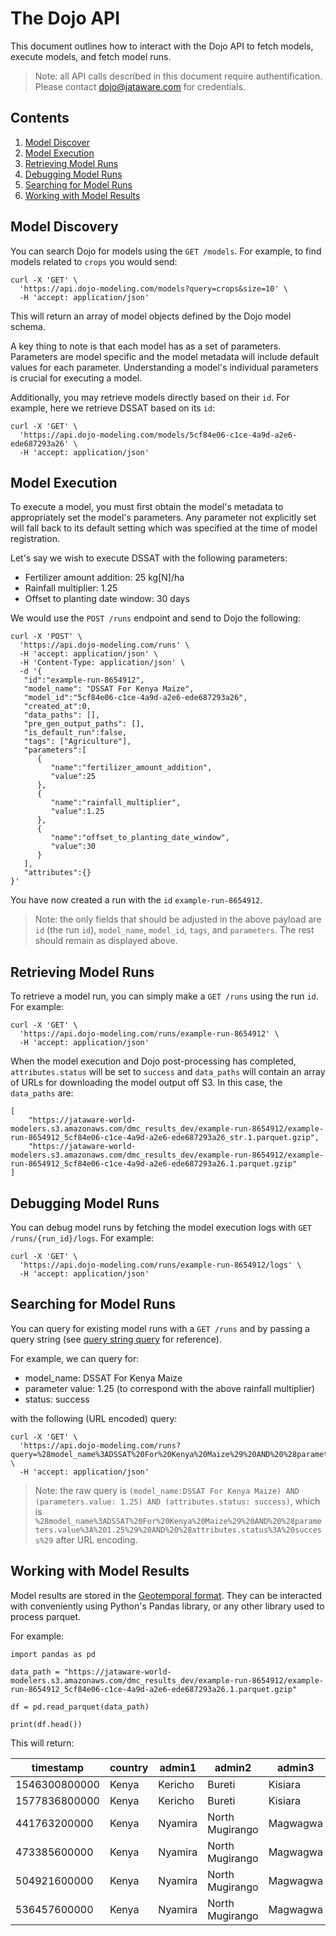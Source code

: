 # The Dojo API

This document outlines how to interact with the Dojo API to fetch models, execute models, and fetch model runs.

> Note: all API calls described in this document require authentification. Please contact [dojo@jataware.com](mailto:dojo@jataware.com) for credentials.

## Contents

1. [Model Discover](#model-discovery)
2. [Model Execution](#model-execution)
3. [Retrieving Model Runs](#retrieving-model-runs)
4. [Debugging Model Runs](#debugging-model-runs)
5. [Searching for Model Runs](#searching-for-model-runs)
6. [Working with Model Results](#working-with-model-results)

## Model Discovery

You can search Dojo for models using the `GET /models`. For example, to find models related to `crops` you would send:

```
curl -X 'GET' \
  'https://api.dojo-modeling.com/models?query=crops&size=10' \
  -H 'accept: application/json'
```

This will return an array of model objects defined by the Dojo model schema.

A key thing to note is that each model has as a set of parameters. Parameters are model specific and the model metadata will include default values for each parameter. Understanding a model's individual parameters is crucial for executing a model.

Additionally, you may retrieve models directly based on their `id`. For example, here we retrieve DSSAT based on its `id`:

```
curl -X 'GET' \
  'https://api.dojo-modeling.com/models/5cf84e06-c1ce-4a9d-a2e6-ede687293a26' \
  -H 'accept: application/json'
```

## Model Execution

To execute a model, you must first obtain the model's metadata to appropriately set the model's parameters. Any parameter not explicitly set will fall back to its default setting which was specified at the time of model registration.

Let's say we wish to execute DSSAT with the following parameters:

* Fertilizer amount addition: 25 kg[N]/ha
* Rainfall multiplier: 1.25
* Offset to planting date window: 30 days

We would use the `POST /runs` endpoint and send to Dojo the following:

```
curl -X 'POST' \
  'https://api.dojo-modeling.com/runs' \
  -H 'accept: application/json' \
  -H 'Content-Type: application/json' \
  -d '{
   "id":"example-run-8654912",
   "model_name": "DSSAT For Kenya Maize",
   "model_id":"5cf84e06-c1ce-4a9d-a2e6-ede687293a26",
   "created_at":0,
   "data_paths": [],
   "pre_gen_output_paths": [],
   "is_default_run":false,
   "tags": ["Agriculture"],
   "parameters":[
      {
         "name":"fertilizer_amount_addition",
         "value":25
      },
      {
         "name":"rainfall_multiplier",
         "value":1.25
      },
      {
         "name":"offset_to_planting_date_window",
         "value":30
      }
   ],
   "attributes":{}
}'
```

You have now created a run with the `id` `example-run-8654912`. 

> Note: the only fields that should be adjusted in the above payload are `id` (the run `id`), `model_name`, `model_id`, `tags`, and `parameters`. The rest should remain as displayed above.

## Retrieving Model Runs

To retrieve a model run, you can simply make a `GET /runs` using the run `id`. For example:

```
curl -X 'GET' \
  'https://api.dojo-modeling.com/runs/example-run-8654912' \
  -H 'accept: application/json'
```

When the model execution and Dojo post-processing has completed, `attributes.status` will be set to `success` and `data_paths` will contain an array of URLs for downloading the model output off S3. In this case, the `data_paths` are:

```
[
    "https://jataware-world-modelers.s3.amazonaws.com/dmc_results_dev/example-run-8654912/example-run-8654912_5cf84e06-c1ce-4a9d-a2e6-ede687293a26_str.1.parquet.gzip",
    "https://jataware-world-modelers.s3.amazonaws.com/dmc_results_dev/example-run-8654912/example-run-8654912_5cf84e06-c1ce-4a9d-a2e6-ede687293a26.1.parquet.gzip"
]
  ```


## Debugging Model Runs

You can debug model runs by fetching the model execution logs with `GET /runs/{run_id}/logs`. For example:

```
curl -X 'GET' \
  'https://api.dojo-modeling.com/runs/example-run-8654912/logs' \
  -H 'accept: application/json'
```


## Searching for Model Runs

You can query for existing model runs with a `GET /runs` and by passing a query string (see [query string query](https://www.elastic.co/guide/en/elasticsearch/reference/current/query-dsl-query-string-query.html) for reference).

For example, we can query for:

* model_name: DSSAT For Kenya Maize
* parameter value: 1.25 (to correspond with the above rainfall multiplier)
* status: success

with the following (URL encoded) query:

```
curl -X 'GET' \
  'https://api.dojo-modeling.com/runs?query=%28model_name%3ADSSAT%20For%20Kenya%20Maize%29%20AND%20%28parameters.value%3A%201.25%29%20AND%20%28attributes.status%3A%20success%29' \
  -H 'accept: application/json'
```

> Note: the raw query is `(model_name:DSSAT For Kenya Maize) AND (parameters.value: 1.25) AND (attributes.status: success)`, which is `%28model_name%3ADSSAT%20For%20Kenya%20Maize%29%20AND%20%28parameters.value%3A%201.25%29%20AND%20%28attributes.status%3A%20success%29` after URL encoding.

## Working with Model Results

Model results are stored in the [Geotemporal format](./geotemporal-format.md). They can be interacted with conveniently using Python's Pandas library, or any other library used to process parquet. 

For example:

```
import pandas as pd

data_path = "https://jataware-world-modelers.s3.amazonaws.com/dmc_results_dev/example-run-8654912/example-run-8654912_5cf84e06-c1ce-4a9d-a2e6-ede687293a26.1.parquet.gzip"

df = pd.read_parquet(data_path)

print(df.head())
```

This will return:

| timestamp     	| country 	| admin1  	| admin2          	| admin3   	| lat    	| lng    	| feature  	| value         	|
|---------------	|---------	|---------	|-----------------	|----------	|--------	|--------	|----------	|---------------	|
| 1546300800000 	| Kenya   	| Kericho 	| Bureti          	| Kisiara  	| -0.458 	| 35.125 	| HDAT_AVE 	| 1566259200000 	|
| 1577836800000 	| Kenya   	| Kericho 	| Bureti          	| Kisiara  	| -0.458 	| 35.125 	| HDAT_AVE 	| 1599264000000 	|
| 441763200000  	| Kenya   	| Nyamira 	| North Mugirango 	| Magwagwa 	| -0.458 	| 35.042 	| HDAT_AVE 	| 461462400000  	|
| 473385600000  	| Kenya   	| Nyamira 	| North Mugirango 	| Magwagwa 	| -0.458 	| 35.042 	| HDAT_AVE 	| 495504000000  	|
| 504921600000  	| Kenya   	| Nyamira 	| North Mugirango 	| Magwagwa 	| -0.458 	| 35.042 	| HDAT_AVE 	| 526608000000  	|
| 536457600000  	| Kenya   	| Nyamira 	| North Mugirango 	| Magwagwa 	| -0.458 	| 35.042 	| HDAT_AVE 	| 557366400000  	|